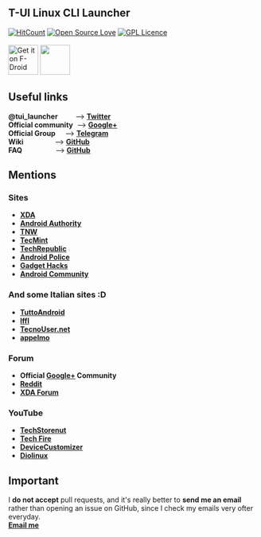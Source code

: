 ## T-UI Linux CLI Launcher

[![HitCount](http://hits.dwyl.io/Andre1299/TUI-ConsoleLauncher.svg)](http://hits.dwyl.io/Andre1299/TUI-ConsoleLauncher)
[![Open Source Love](https://badges.frapsoft.com/os/v2/open-source.png?v=103)](https://github.com/ellerbrock/open-source-badges/)
[![GPL Licence](https://badges.frapsoft.com/os/gpl/gpl.svg?v=103)](https://opensource.org/licenses/GPL-3.0/)
<br><br>
[<img src="https://f-droid.org/badge/get-it-on.png" alt="Get it on F-Droid" height="60">](https://f-droid.org/app/ohi.andre.consolelauncher)
<a href="https://play.google.com/store/apps/details?id=ohi.andre.consolelauncher"><img src="https://play.google.com/intl/en_us/badges/images/generic/en_badge_web_generic.png" height="60"></a>

## Useful links

**@tui_launcher**&nbsp;&nbsp;&nbsp;&nbsp;&nbsp;&nbsp;&nbsp;&nbsp;&nbsp;--> **[Twitter](https://twitter.com/tui_launcher)**<br>
**Official community**&nbsp;&nbsp;--> **[Google+](https://plus.google.com/communities/103936578623101446195)**<br>
**Official Group**&nbsp;&nbsp;&nbsp;&nbsp;&nbsp;--> **[Telegram](https://t.me/tuilauncher)**<br>
**Wiki**&nbsp;&nbsp;&nbsp;&nbsp;&nbsp;&nbsp;&nbsp;&nbsp;&nbsp;&nbsp;&nbsp;&nbsp;&nbsp;&nbsp;&nbsp;&nbsp;--> **[GitHub](https://github.com/Andre1299/TUI-ConsoleLauncher/wiki)**<br>
**FAQ**&nbsp;&nbsp;&nbsp;&nbsp;&nbsp;&nbsp;&nbsp;&nbsp;&nbsp;&nbsp;&nbsp;&nbsp;&nbsp;&nbsp;&nbsp;&nbsp;&nbsp;--> **[GitHub](https://github.com/Andre1299/TUI-ConsoleLauncher/wiki/FAQ)**

## Mentions

### Sites

- **[XDA](https://www.xda-developers.com/linux-cli-launcher-transforms-your-home-screen-into-a-terminal/)**
- **[Android Authority](http://www.androidauthority.com/linux-cli-launcher-turns-homepage-linux-command-line-interface-767431/)**
- **[TNW](https://thenextweb.com/apps/2017/04/25/android-linux-command-line-app/#.tnw_uNeJFWfn)**
- **[TecMint](https://www.tecmint.com/t-ui-launcher-turns-android-device-into-linux-cli/)**
- **[TechRepublic](https://www.google.it/search?q=techrepublic+linux+cli&oq=techrepublic+linux+cli&aqs=chrome..69i57.3092j0j4&sourceid=chrome&ie=UTF-8)**
- **[Android Police](http://www.androidpolice.com/2017/05/01/linux-cli-launcher-turns-android-phones-launcher-linux-terminal-not/)**
- **[Gadget Hacks](https://android.gadgethacks.com/how-to/linux-style-launcher-turns-your-home-screen-into-command-prompt-0177326/)**
- **[Android Community](https://androidcommunity.com/linux-cli-launcher-gives-you-old-school-command-line-feels-20170502/)**

### And some Italian sites :D

- **[TuttoAndroid](https://www.tuttoandroid.net/android/con-linux-cli-launcher-utilizzerete-il-vostro-smartphone-con-la-linea-dei-comandi-473233/)**
- **[lffl](https://www.lffl.org/2017/05/linux-cli-launcher.html)**
- **[TecnoUser.net](https://tecnouser.net/trasforma-lo-smartphone-in-un-terminale-linux-con-cli-launcher/)**
- **[appelmo](http://www.appelmo.com/2017/06/02/migliori-launcher-italiani-android-launcher-friday/)**

### Forum

- **Official [Google+](https://plus.google.com/communities/103936578623101446195) Community**
- **[Reddit](https://www.reddit.com/r/Android/comments/67avj4/do_you_like_linux_do_you_like_the_command_line/)**
- **[XDA Forum](https://forum.xda-developers.com/android/apps-games/t-ui-terminal-console-launcher-t3146288)**

### YouTube

- **[TechStorenut](https://youtu.be/nBoXrTkS1iE?t=1m5s)**
- **[Tech Fire](https://www.youtube.com/watch?v=4iqzCnp2GU4&list=PLrQUyuFabC5MeCFCBZdJ5u6SgXcrCgF5B&index=18)**
- **[DeviceCustomizer](https://youtu.be/sahFlOQA8fQ?t=1m25s)**
- **[Diolinux](https://www.youtube.com/watch?v=5Q1gveqY4hg&t=197s)**

## Important
I **do not accept** pull requests, and it's really better to **send me an email** rather than opening an issue on GitHub, since I check my emails very ofter everyday.<br>
**[Email me](mailto:andreuzzi.francesco@gmail.com)**
